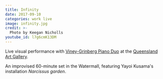 ```yaml
---
title: Infinity
date: 2017-09-10
categories: work live
image: infinity.jpg
credit: >-
  Photo by Keegan Nicholls
youtube_id: l7g6cmK13DM
---
```


Live visual performance with [Viney-Grinberg Piano Duo][vg] at
the [Queensland Art Gallery][qag].

An improvised 60-minute set in the Watermall, featuring Yayoi Kusama's
installation _Narcissus garden_.

[vg]: http://liamviney.com
[qag]: http://www.argosound.com/events/infinity
